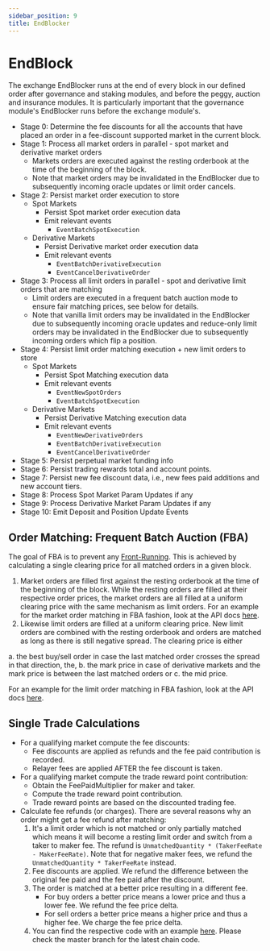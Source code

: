 ```yaml
---
sidebar_position: 9
title: EndBlocker
---
```


# EndBlock

The exchange EndBlocker runs at the end of every block in our defined order after governance and staking modules, and before the peggy, auction and insurance modules. It is particularly important that the governance module's EndBlocker runs before the exchange module's.

* Stage 0: Determine the fee discounts for all the accounts that have placed an order in a fee-discount supported market in the current block.
* Stage 1: Process all market orders in parallel - spot market and derivative market orders
  * Markets orders are executed against the resting orderbook at the time of the beginning of the block.
  * Note that market orders may be invalidated in the EndBlocker due to subsequently incoming oracle updates or limit order cancels.
* Stage 2: Persist market order execution to store
  * Spot Markets
    * Persist Spot market order execution data
    * Emit relevant events
      * `EventBatchSpotExecution`
  * Derivative Markets
    * Persist Derivative market order execution data
    * Emit relevant events
      * `EventBatchDerivativeExecution`
      * `EventCancelDerivativeOrder`
* Stage 3: Process all limit orders in parallel - spot and derivative limit orders that are matching
  * Limit orders are executed in a frequent batch auction mode to ensure fair matching prices, see below for details.
  * Note that vanilla limit orders may be invalidated in the EndBlocker due to subsequently incoming oracle updates and reduce-only limit orders may be invalidated in the EndBlocker due to subsequently incoming orders which flip a position.
* Stage 4: Persist limit order matching execution + new limit orders to store
  * Spot Markets
    * Persist Spot Matching execution data
    * Emit relevant events
      * `EventNewSpotOrders`
      * `EventBatchSpotExecution`
  * Derivative Markets
    * Persist Derivative Matching execution data
    * Emit relevant events
      * `EventNewDerivativeOrders`
      * `EventBatchDerivativeExecution`
      * `EventCancelDerivativeOrder`
* Stage 5: Persist perpetual market funding info
* Stage 6: Persist trading rewards total and account points.
* Stage 7: Persist new fee discount data, i.e., new fees paid additions and new account tiers.
* Stage 8: Process Spot Market Param Updates if any
* Stage 9: Process Derivative Market Param Updates if any
* Stage 10: Emit Deposit and Position Update Events

## Order Matching: Frequent Batch Auction (FBA)

The goal of FBA is to prevent any [Front-Running](https://www.investopedia.com/terms/f/frontrunning.asp). This is achieved by calculating a single clearing price for all matched orders in a given block.

1. Market orders are filled first against the resting orderbook at the time of the beginning of the block. While the resting orders are filled at their respective order prices, the market orders are all filled at a uniform clearing price with the same mechanism as limit orders. For an example for the market order matching in FBA fashion, look at the API docs [here](https://api.injective.exchange/#examples-market-order-matching).
2. Likewise limit orders are filled at a uniform clearing price. New limit orders are combined with the resting orderbook and orders are matched as long as there is still negative spread. The clearing price is either

a. the best buy/sell order in case the last matched order crosses the spread in that direction, the, b. the mark price in case of derivative markets and the mark price is between the last matched orders or c. the mid price.

For an example for the limit order matching in FBA fashion, look at the API docs [here](https://api.injective.exchange/#examples-limit-order-matching).

## Single Trade Calculations

* For a qualifying market compute the fee discounts:
  * Fee discounts are applied as refunds and the fee paid contribution is recorded.
  * Relayer fees are applied AFTER the fee discount is taken.
* For a qualifying market compute the trade reward point contribution:
  * Obtain the FeePaidMultiplier for maker and taker.
  * Compute the trade reward point contribution.
  * Trade reward points are based on the discounted trading fee.
* Calculate fee refunds (or charges). There are several reasons why an order might get a fee refund after matching:
  1. It's a limit order which is not matched or only partially matched which means it will become a resting limit order and switch from a taker to maker fee. The refund is `UnmatchedQuantity * (TakerFeeRate - MakerFeeRate)`. Note that for negative maker fees, we refund the `UnmatchedQuantity * TakerFeeRate` instead.
  2. Fee discounts are applied. We refund the difference between the original fee paid and the fee paid after the discount.
  3. The order is matched at a better price resulting in a different fee.
     * For buy orders a better price means a lower price and thus a lower fee. We refund the fee price delta.
     * For sell orders a better price means a higher price and thus a higher fee. We charge the fee price delta.
  4. You can find the respective code with an example [here](https://github.com/InjectiveLabs/injective-core/blob/80dbc4e9558847ff0354be5d19a4d8b0bba7da96/injective-chain/modules/exchange/keeper/derivative_orders_processor.go#L502). Please check the master branch for the latest chain code.
